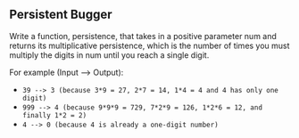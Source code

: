 ## Persistent Bugger

Write a function, persistence, that takes in a positive parameter num and returns its multiplicative persistence, which is the number of times you must multiply the digits in num until you reach a single digit.

For example (Input --> Output):

- `39 --> 3 (because 3*9 = 27, 2*7 = 14, 1*4 = 4 and 4 has only one digit)`
- `999 --> 4 (because 9*9*9 = 729, 7*2*9 = 126, 1*2*6 = 12, and finally 1*2 = 2)`
- `4 --> 0 (because 4 is already a one-digit number)`
